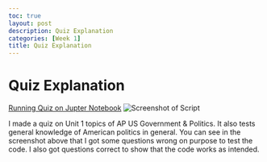 ```yaml
---
toc: true
layout: post
description: Quiz Explanation
categories: [Week 1]
title: Quiz Explanation
---
```

# Quiz Explanation


[Running Quiz on Jupter Notebook](https://nicolasmosqueda.github.io/APCSP/jupyter/2022/08/28/quiz.html)
![Screenshot of Script](https://i.imgur.com/XYQVXW6.png)


I made a quiz on Unit 1 topics of AP US Government & Politics. It also tests general knowledge of American politics in general. You can see in the screenshot above that I got some questions wrong on purpose to test the code. I also got questions correct to show that the code works as intended.


